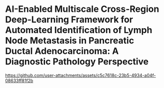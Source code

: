 # AI-Enabled Multiscale Cross-Region Deep-Learning Framework for Automated Identification of Lymph Node Metastasis in Pancreatic Ductal Adenocarcinoma: A Diagnostic Pathology Perspective


https://github.com/user-attachments/assets/c5c7618c-23b5-4934-a04f-08633ff81f2b


